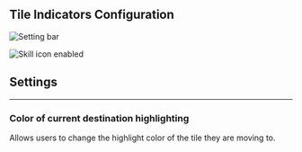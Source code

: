 ## Tile Indicators Configuration

![Setting bar](https://i.imgur.com/vxblpe0.png)

![Skill icon enabled](https://i.imgur.com/73agl2H.gif)


## Settings
---
### Color of current destination highlighting
Allows users to change the highlight color of the tile they are moving to.